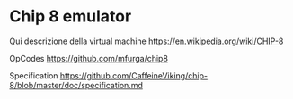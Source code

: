 # Chip 8 emulator

Qui descrizione della virtual machine
https://en.wikipedia.org/wiki/CHIP-8

OpCodes
https://github.com/mfurga/chip8

Specification
https://github.com/CaffeineViking/chip-8/blob/master/doc/specification.md
